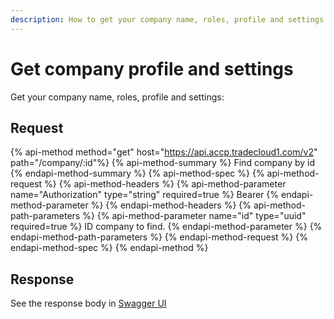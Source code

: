 ```yaml
---
description: How to get your company name, roles, profile and settings.
---
```


# Get company profile and settings

Get your company name, roles, profile and settings:

## Request

{% api-method method="get" host="https://api.accp.tradecloud1.com/v2" path="/company/:id"%} 
{% api-method-summary %} Find company by id {% endapi-method-summary %}
{% api-method-spec %} 
{% api-method-request %} 
{% api-method-headers %} 
{% api-method-parameter name="Authorization" type="string" required=true %} Bearer <Authentication token> {% endapi-method-parameter %} 
{% endapi-method-headers %}
{% api-method-path-parameters %} 
{% api-method-parameter name="id" type="uuid" required=true %} ID company to find. {% endapi-method-parameter %}
{% endapi-method-path-parameters %}
{% endapi-method-request %}
{% endapi-method-spec %}
{% endapi-method %}

## Response

See the response body in [Swagger UI](https://swagger-ui.accp.tradecloud1.com/?url=https://api.accp.tradecloud1.com/v2/company/specs.yaml#/company/findCompanyByIdRoute)
